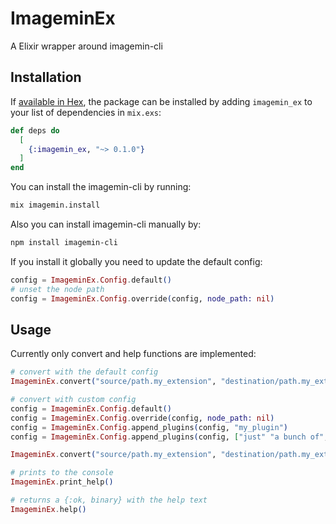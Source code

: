 # ImageminEx

A Elixir wrapper around imagemin-cli

## Installation

If [available in Hex](https://hexdocs.pm/imagemin_ex/0.1.0), the package can be installed
by adding `imagemin_ex` to your list of dependencies in `mix.exs`:

```elixir
def deps do
  [
    {:imagemin_ex, "~> 0.1.0"}
  ]
end
```

You can install the imagemin-cli by running:

```sh
mix imagemin.install
```

Also you can install imagemin-cli manually by:

```sh
npm install imagemin-cli
```

If you install it globally you need to update the default config:

```elixir
config = ImageminEx.Config.default()
# unset the node path
config = ImageminEx.Config.override(config, node_path: nil)
```

## Usage

Currently only convert and help functions are implemented:

```elixir
# convert with the default config
ImageminEx.convert("source/path.my_extension", "destination/path.my_extension")

# convert with custom config
config = ImageminEx.Config.default()
config = ImageminEx.Config.override(config, node_path: nil)
config = ImageminEx.Config.append_plugins(config, "my_plugin")
config = ImageminEx.Config.append_plugins(config, ["just" "a bunch of", "plugins"])

ImageminEx.convert("source/path.my_extension", "destination/path.my_extension", config)
```

```elixir
# prints to the console
ImageminEx.print_help()

# returns a {:ok, binary} with the help text
ImageminEx.help()
```
